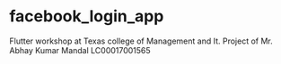 # facebook_login_app
Flutter workshop at Texas college of Management and It. Project of Mr. Abhay Kumar Mandal LC00017001565
